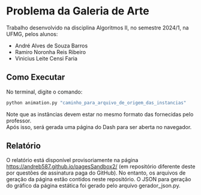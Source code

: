 # Problema da Galeria de Arte

Trabalho desenvolvido na disciplina Algoritmos II, no semestre 2024/1, na UFMG, pelos alunos:

<ul>
  <li>André Alves de Souza Barros</li>
  <li>Ramiro Noronha Reis Ribeiro</li>
  <li>Vinicius Leite Censi Faria</li>
</ul> 

## Como Executar

No terminal, digite o comando:
```bash
python animation.py "caminho_para_arquivo_de_origem_das_instancias"
```

Note que as instâncias devem estar no mesmo formato das fornecidas pelo professor. <br> Após isso, será gerada uma página do Dash para ser aberta no navegador.

## Relatório

O relatório está disponível provisoriamente na página https://andreb587.github.io/pagesSandbox2/ (em repositório diferente deste por questões de assinatura paga do GitHub). No entanto, os arquivos de geração da página estão contidos neste repositório. O JSON para geração do gráfico da página estática foi gerado pelo arquivo gerador_json.py.


